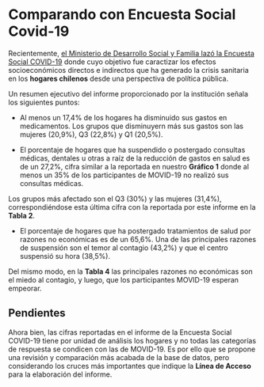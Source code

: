 # Comparando con Encuesta Social Covid-19

Recientemente, [el Ministerio de Desarrollo Social y Familia lazó la Encuesta Social COVID-19](http://observatorio.ministeriodesarrollosocial.gob.cl/layout/doc/covid/RESUMEN_Encuesta_Social_Covid-19_03.09.2020.pdf) donde cuyo objetivo fue caractizar los efectos socioeconómicos directos e indirectos que ha generado la crisis sanitaria en los **hogares chilenos** desde una perspectiva de política pública. 

Un resumen ejecutivo del informe proporcionado por la institución señala los siguientes puntos: 

- Al menos un 17,4% de los hogares ha disminuido sus gastos en medicamentos. Los grupos que disminuyern más sus gastos son las mujeres (20,9%), Q3 (22,8%) y Q1 (20,5%).

- El porcentaje de hogares que ha suspendido o postergado consultas médicas, dentales u otras a raíz de la reducción de gastos en salud es de un 27,2%, cifra similar a la reportada en nuestro **Gráfico 1** donde al menos un 35% de los participantes de MOVID-19 no realizó sus consultas médicas. 

Los grupos más afectado son el Q3 (30%) y las mujeres (31,4%), correspondiéndose esta última cifra con la reportada por este informe en la **Tabla 2**. 

- El porcentaje de hogares que ha postergado tratamientos de salud por razones no económicas es de un 65,6%. Una de las principales razones de suspensión son el temor al contagio (43,2%) y que el centro suspensió su hora (38,5%).

Del mismo modo, en la **Tabla 4** las principales razones no económicas son el miedo al contagio, y luego, que los participantes MOVID-19 esperan empeorar. 

## Pendientes

Ahora bien, las cifras reportadas en el informe de la Encuesta Social COVID-19 tiene por unidad de análisis los hogares y no todas las categorías de respuesta se condicen con las de MOVID-19. Es por ello que se propone una revisión y comparación más acabada de la base de datos, pero considerando los cruces más importantes que indique la **Línea de Acceso** para la elaboración del informe. 